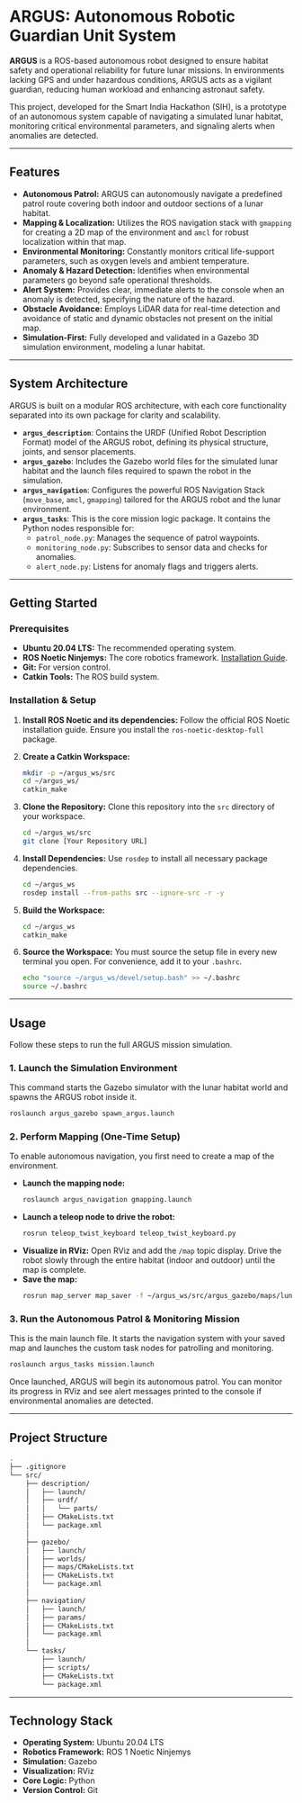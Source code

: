 # ARGUS: Autonomous Robotic Guardian Unit System

**ARGUS** is a ROS-based autonomous robot designed to ensure habitat safety and operational reliability for future lunar missions. In environments lacking GPS and under hazardous conditions, ARGUS acts as a vigilant guardian, reducing human workload and enhancing astronaut safety.

This project, developed for the Smart India Hackathon (SIH), is a prototype of an autonomous system capable of navigating a simulated lunar habitat, monitoring critical environmental parameters, and signaling alerts when anomalies are detected.

-----

## Features

  - **Autonomous Patrol:** ARGUS can autonomously navigate a predefined patrol route covering both indoor and outdoor sections of a lunar habitat.
  - **Mapping & Localization:** Utilizes the ROS navigation stack with `gmapping` for creating a 2D map of the environment and `amcl` for robust localization within that map.
  - **Environmental Monitoring:** Constantly monitors critical life-support parameters, such as oxygen levels and ambient temperature.
  - **Anomaly & Hazard Detection:** Identifies when environmental parameters go beyond safe operational thresholds.
  - **Alert System:** Provides clear, immediate alerts to the console when an anomaly is detected, specifying the nature of the hazard.
  - **Obstacle Avoidance:** Employs LiDAR data for real-time detection and avoidance of static and dynamic obstacles not present on the initial map.
  - **Simulation-First:** Fully developed and validated in a Gazebo 3D simulation environment, modeling a lunar habitat.

-----

## System Architecture

ARGUS is built on a modular ROS architecture, with each core functionality separated into its own package for clarity and scalability.

  - **`argus_description`**: Contains the URDF (Unified Robot Description Format) model of the ARGUS robot, defining its physical structure, joints, and sensor placements.
  - **`argus_gazebo`**: Includes the Gazebo world files for the simulated lunar habitat and the launch files required to spawn the robot in the simulation.
  - **`argus_navigation`**: Configures the powerful ROS Navigation Stack (`move_base`, `amcl`, `gmapping`) tailored for the ARGUS robot and the lunar environment.
  - **`argus_tasks`**: This is the core mission logic package. It contains the Python nodes responsible for:
      - `patrol_node.py`: Manages the sequence of patrol waypoints.
      - `monitoring_node.py`: Subscribes to sensor data and checks for anomalies.
      - `alert_node.py`: Listens for anomaly flags and triggers alerts.

-----

## Getting Started

### Prerequisites

  - **Ubuntu 20.04 LTS:** The recommended operating system.
  - **ROS Noetic Ninjemys:** The core robotics framework. [Installation Guide](http://wiki.ros.org/noetic/Installation/Ubuntu).
  - **Git:** For version control.
  - **Catkin Tools:** The ROS build system.

### Installation & Setup

1.  **Install ROS Noetic and its dependencies:**
    Follow the official ROS Noetic installation guide. Ensure you install the `ros-noetic-desktop-full` package.

2.  **Create a Catkin Workspace:**

    ```bash
    mkdir -p ~/argus_ws/src
    cd ~/argus_ws/
    catkin_make
    ```

3.  **Clone the Repository:**
    Clone this repository into the `src` directory of your workspace.

    ```bash
    cd ~/argus_ws/src
    git clone [Your Repository URL]
    ```

4.  **Install Dependencies:**
    Use `rosdep` to install all necessary package dependencies.

    ```bash
    cd ~/argus_ws
    rosdep install --from-paths src --ignore-src -r -y
    ```

5.  **Build the Workspace:**

    ```bash
    cd ~/argus_ws
    catkin_make
    ```

6.  **Source the Workspace:**
    You must source the setup file in every new terminal you open. For convenience, add it to your `.bashrc`.

    ```bash
    echo "source ~/argus_ws/devel/setup.bash" >> ~/.bashrc
    source ~/.bashrc
    ```

-----

## Usage

Follow these steps to run the full ARGUS mission simulation.

### 1\. Launch the Simulation Environment

This command starts the Gazebo simulator with the lunar habitat world and spawns the ARGUS robot inside it.

```bash
roslaunch argus_gazebo spawn_argus.launch
```

### 2\. Perform Mapping (One-Time Setup)

To enable autonomous navigation, you first need to create a map of the environment.

  - **Launch the mapping node:**
    ```bash
    roslaunch argus_navigation gmapping.launch
    ```
  - **Launch a teleop node to drive the robot:**
    ```bash
    rosrun teleop_twist_keyboard teleop_twist_keyboard.py
    ```
  - **Visualize in RViz:** Open RViz and add the `/map` topic display. Drive the robot slowly through the entire habitat (indoor and outdoor) until the map is complete.
  - **Save the map:**
    ```bash
    rosrun map_server map_saver -f ~/argus_ws/src/argus_gazebo/maps/lunar_habitat
    ```

### 3\. Run the Autonomous Patrol & Monitoring Mission

This is the main launch file. It starts the navigation system with your saved map and launches the custom task nodes for patrolling and monitoring.

```bash
roslaunch argus_tasks mission.launch
```

Once launched, ARGUS will begin its autonomous patrol. You can monitor its progress in RViz and see alert messages printed to the console if environmental anomalies are detected.

-----

## Project Structure

```bash
.
├── .gitignore
└── src/
    ├── description/
    │   ├── launch/
    │   ├── urdf/
    │   │   └── parts/
    │   ├── CMakeLists.txt
    │   └── package.xml
    │
    ├── gazebo/
    │   ├── launch/
    │   ├── worlds/
    │   ├── maps/CMakeLists.txt
    │   ├── CMakeLists.txt
    │   └── package.xml
    │
    ├── navigation/
    │   ├── launch/
    │   ├── params/
    │   ├── CMakeLists.txt
    │   └── package.xml
    │
    └── tasks/
        ├── launch/
        ├── scripts/
        ├── CMakeLists.txt
        └── package.xml
```

-----

## Technology Stack

  - **Operating System:** Ubuntu 20.04 LTS
  - **Robotics Framework:** ROS 1 Noetic Ninjemys
  - **Simulation:** Gazebo
  - **Visualization:** RViz
  - **Core Logic:** Python
  - **Version Control:** Git